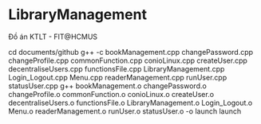 # LibraryManagement
Đồ án KTLT - FIT@HCMUS


cd documents/github
g++ -c bookManagement.cpp changePassword.cpp changeProfile.cpp commonFunction.cpp conioLinux.cpp createUser.cpp decentraliseUsers.cpp functionsFile.cpp LibraryManagement.cpp Login_Logout.cpp Menu.cpp readerManagement.cpp runUser.cpp statusUser.cpp
g++ bookManagement.o changePassword.o changeProfile.o commonFunction.o conioLinux.o createUser.o decentraliseUsers.o functionsFile.o LibraryManagement.o Login_Logout.o Menu.o readerManagement.o runUser.o statusUser.o -o launch
launch
